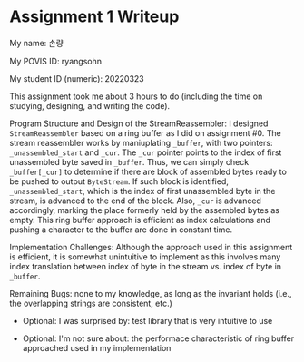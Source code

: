 Assignment 1 Writeup
=============

My name: 손량

My POVIS ID: ryangsohn

My student ID (numeric): 20220323

This assignment took me about 3 hours to do (including the time on studying, designing, and writing the code).

Program Structure and Design of the StreamReassembler:
I designed `StreamReassembler` based on a ring buffer as I did on assignment
#0. The stream reassembler works by maniuplating `_buffer`, with two pointers:
`_unassembled_start` and `_cur`. The `_cur` pointer points to the index of
first unassembled byte saved in `_buffer`. Thus, we can simply check
`_buffer[_cur]` to determine if there are block of assembled bytes ready to be
pushed to output `ByteStream`. If such block is identified,
`_unassembled_start`, which is the index of first unassembled byte in the
stream, is advanced to the end of the block. Also, `_cur` is advanced
accordingly, marking the place formerly held by the assembled bytes as empty.
This ring buffer approach is efficient as index calculations and pushing a
character to the buffer are done in constant time.

Implementation Challenges:
Although the approach used in this assignment is efficient, it is somewhat
unintuitive to implement as this involves many index translation between index
of byte in the stream vs. index of byte in `_buffer`.

Remaining Bugs: none to my knowledge, as long as the invariant holds (i.e., the
overlapping strings are consistent, etc.)


- Optional: I was surprised by: test library that is very intuitive to use

- Optional: I'm not sure about:
the performace characteristic of ring buffer approached used in my
implementation
